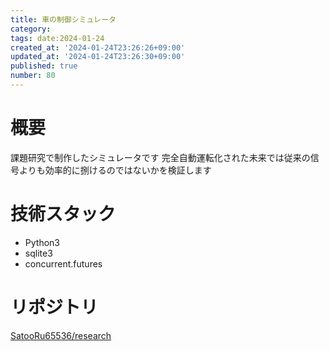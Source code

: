 ```yaml
---
title: 車の制御シミュレータ
category:
tags: date:2024-01-24
created_at: '2024-01-24T23:26:26+09:00'
updated_at: '2024-01-24T23:26:30+09:00'
published: true
number: 80
---
```


# 概要
課題研究で制作したシミュレータです
完全自動運転化された未来では従来の信号よりも効率的に捌けるのではないかを検証します

# 技術スタック
- Python3
- sqlite3
- concurrent.futures

# リポジトリ
[SatooRu65536/research](https://github.com/SatooRu65536/research)

